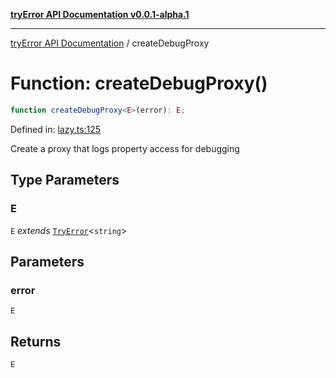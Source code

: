 [**tryError API Documentation v0.0.1-alpha.1**](../index.md)

***

[tryError API Documentation](../index.md) / createDebugProxy

# Function: createDebugProxy()

```ts
function createDebugProxy<E>(error): E;
```

Defined in: [lazy.ts:125](https://github.com/oconnorjohnson/tryError/blob/e3ae0308069a4fba073f4543d527ad76373db795/src/lazy.ts#L125)

Create a proxy that logs property access for debugging

## Type Parameters

### E

`E` *extends* [`TryError`](../interfaces/TryError.md)\<`string`\>

## Parameters

### error

`E`

## Returns

`E`
